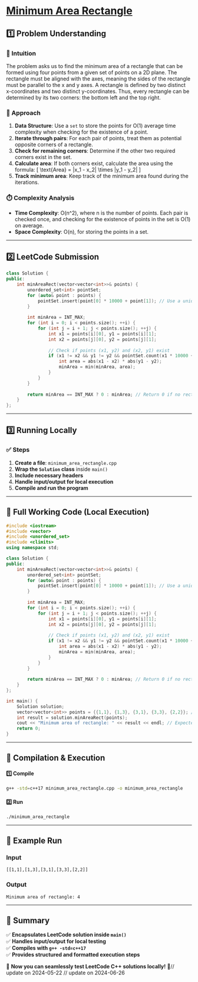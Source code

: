 # **[Minimum Area Rectangle](https://leetcode.com/problems/minimum-area-rectangle/description/)**  

## **1️⃣ Problem Understanding**  
### **📌 Intuition**  
The problem asks us to find the minimum area of a rectangle that can be formed using four points from a given set of points on a 2D plane. The rectangle must be aligned with the axes, meaning the sides of the rectangle must be parallel to the x and y axes. A rectangle is defined by two distinct x-coordinates and two distinct y-coordinates. Thus, every rectangle can be determined by its two corners: the bottom left and the top right.

### **🚀 Approach**  
1. **Data Structure**: Use a `set` to store the points for O(1) average time complexity when checking for the existence of a point.
2. **Iterate through pairs**: For each pair of points, treat them as potential opposite corners of a rectangle.
3. **Check for remaining corners**: Determine if the other two required corners exist in the set.
4. **Calculate area**: If both corners exist, calculate the area using the formula: 
   \[
   \text{Area} = |x_1 - x_2| \times |y_1 - y_2|
   \]
5. **Track minimum area**: Keep track of the minimum area found during the iterations.

### **⏱️ Complexity Analysis**  
- **Time Complexity**: O(n^2), where n is the number of points. Each pair is checked once, and checking for the existence of points in the set is O(1) on average.
- **Space Complexity**: O(n), for storing the points in a set.

---  

## **2️⃣ LeetCode Submission**  
```cpp
class Solution {
public:
    int minAreaRect(vector<vector<int>>& points) {
        unordered_set<int> pointSet;
        for (auto& point : points) {
            pointSet.insert(point[0] * 10000 + point[1]); // Use a unique identifier for the point
        }
        
        int minArea = INT_MAX;
        for (int i = 0; i < points.size(); ++i) {
            for (int j = i + 1; j < points.size(); ++j) {
                int x1 = points[i][0], y1 = points[i][1];
                int x2 = points[j][0], y2 = points[j][1];
                
                // Check if points (x1, y2) and (x2, y1) exist 
                if (x1 != x2 && y1 != y2 && pointSet.count(x1 * 10000 + y2) && pointSet.count(x2 * 10000 + y1)) {
                    int area = abs(x1 - x2) * abs(y1 - y2);
                    minArea = min(minArea, area);
                }
            }
        }
        
        return minArea == INT_MAX ? 0 : minArea; // Return 0 if no rectangle is found
    }
};
```  

---  

## **3️⃣ Running Locally**  
### **✅ Steps**  
1. **Create a file**: `minimum_area_rectangle.cpp`  
2. **Wrap the `Solution` class** inside `main()`  
3. **Include necessary headers**  
4. **Handle input/output for local execution**  
5. **Compile and run the program**  

---  

## **📝 Full Working Code (Local Execution)**  
```cpp
#include <iostream>
#include <vector>
#include <unordered_set>
#include <climits>
using namespace std;

class Solution {
public:
    int minAreaRect(vector<vector<int>>& points) {
        unordered_set<int> pointSet;
        for (auto& point : points) {
            pointSet.insert(point[0] * 10000 + point[1]); // Use a unique identifier for the point
        }
        
        int minArea = INT_MAX;
        for (int i = 0; i < points.size(); ++i) {
            for (int j = i + 1; j < points.size(); ++j) {
                int x1 = points[i][0], y1 = points[i][1];
                int x2 = points[j][0], y2 = points[j][1];
                
                // Check if points (x1, y2) and (x2, y1) exist 
                if (x1 != x2 && y1 != y2 && pointSet.count(x1 * 10000 + y2) && pointSet.count(x2 * 10000 + y1)) {
                    int area = abs(x1 - x2) * abs(y1 - y2);
                    minArea = min(minArea, area);
                }
            }
        }
        
        return minArea == INT_MAX ? 0 : minArea; // Return 0 if no rectangle is found
    }
};

int main() {
    Solution solution;
    vector<vector<int>> points = {{1,1}, {1,3}, {3,1}, {3,3}, {2,2}}; // Example input
    int result = solution.minAreaRect(points);
    cout << "Minimum area of rectangle: " << result << endl; // Expected output for given points
    return 0;
}
```  

---  

## **🔧 Compilation & Execution**  
#### **1️⃣ Compile**  
```bash
g++ -std=c++17 minimum_area_rectangle.cpp -o minimum_area_rectangle
```  

#### **2️⃣ Run**  
```bash
./minimum_area_rectangle
```  

---  

## **🎯 Example Run**  
### **Input**  
```
[[1,1],[1,3],[3,1],[3,3],[2,2]]
```  
### **Output**  
```
Minimum area of rectangle: 4
```  

---  

## **📌 Summary**  
✅ **Encapsulates LeetCode solution inside `main()`**  
✅ **Handles input/output for local testing**  
✅ **Compiles with `g++ -std=c++17`**  
✅ **Provides structured and formatted execution steps**  

🚀 **Now you can seamlessly test LeetCode C++ solutions locally!** 🚀// update on 2024-05-22
// update on 2024-06-26
